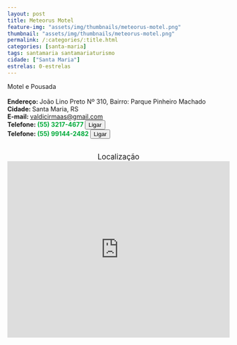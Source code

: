 ```yaml
---
layout: post
title: Meteorus Motel
feature-img: "assets/img/thumbnails/meteorus-motel.png"
thumbnail: "assets/img/thumbnails/meteorus-motel.png"
permalink: /:categories/:title.html
categories: [santa-maria]
tags: santamaria santamariaturismo
cidade: ["Santa Maria"]
estrelas: 0-estrelas
---
```

Motel e Pousada<!-- more --><br />
 <br/>
<b>Endereço: </b>João Lino Preto Nº 310, Bairro: Parque Pinheiro Machado<br />
<b>Cidade: </b>Santa Maria, RS<br />
<b>E-mail: </b>valdicirmaas@gmail.com<br />
<b>Telefone: <span style="color: #00ab3a;">(55) 3217-4677</span> <a href="tel:5532174677"><button class="ligar">Ligar</button></a></b><br />
<b>Telefone: <span style="color: #00ab3a;">(55) 99144-2482</span> <a href="tel:55991442482"><button class="ligar">Ligar</button></a></b><br />
<br />
<div style="font-size: larger; text-align: center;">
Localização</div>
<iframe src="https://www.google.com/maps/embed?pb=!1m18!1m12!1m3!1d3465.8946142793075!2d-53.863813985304375!3d-29.69383492201691!2m3!1f0!2f0!3f0!3m2!1i1024!2i768!4f13.1!3m3!1m2!1s0x0%3A0x0!2zMjnCsDQxJzM3LjgiUyA1M8KwNTEnNDEuOSJX!5e0!3m2!1spt-BR!2sbr!4v1521471329648" width="100%" height="400" frameborder="0" style="border:0" allowfullscreen></iframe>
